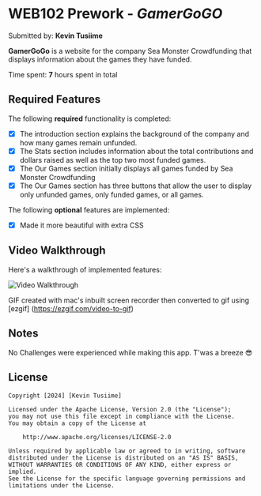 # WEB102 Prework - *GamerGoGO*

Submitted by: **Kevin Tusiime**

**GamerGoGo** is a website for the company Sea Monster Crowdfunding that displays information about the games they have funded.

Time spent: **7** hours spent in total

## Required Features

The following **required** functionality is completed:

* [x] The introduction section explains the background of the company and how many games remain unfunded.
* [x] The Stats section includes information about the total contributions and dollars raised as well as the top two most funded games.
* [x] The Our Games section initially displays all games funded by Sea Monster Crowdfunding
* [x] The Our Games section has three buttons that allow the user to display only unfunded games, only funded games, or all games.

The following **optional** features are implemented:

* [x] Made it more beautiful with extra CSS

## Video Walkthrough

Here's a walkthrough of implemented features:

<img src='![Video Walkthrough]([DIRECT_LINK_TO_GIF](https://www.google.com/url?sa=i&url=https%3A%2F%2Ftenor.com%2Fview%2Fhappy-feet-dancing-penguin-chubby-grooving-gif-5079227&psig=AOvVaw2fnKzsNRjGQp3cbeQcuA-e&ust=1707205341422000&source=images&cd=vfe&opi=89978449&ved=0CBIQjRxqFwoTCICPitHZk4QDFQAAAAAdAAAAABAE))' title='Video Walkthrough' width='' alt='Video Walkthrough' />

<!-- Replace this with whatever GIF tool you used! -->
GIF created with mac's inbuilt screen recorder then converted to gif using [ezgif] (https://ezgif.com/video-to-gif)
<!-- Recommended tools:
[Kap](https://getkap.co/) for macOS
[ScreenToGif](https://www.screentogif.com/) for Windows
[peek](https://github.com/phw/peek) for Linux. -->

## Notes

No Challenges were experienced while making this app. T'was a breeze 😎

## License

    Copyright [2024] [Kevin Tusiime]

    Licensed under the Apache License, Version 2.0 (the "License");
    you may not use this file except in compliance with the License.
    You may obtain a copy of the License at

        http://www.apache.org/licenses/LICENSE-2.0

    Unless required by applicable law or agreed to in writing, software
    distributed under the License is distributed on an "AS IS" BASIS,
    WITHOUT WARRANTIES OR CONDITIONS OF ANY KIND, either express or implied.
    See the License for the specific language governing permissions and
    limitations under the License.
